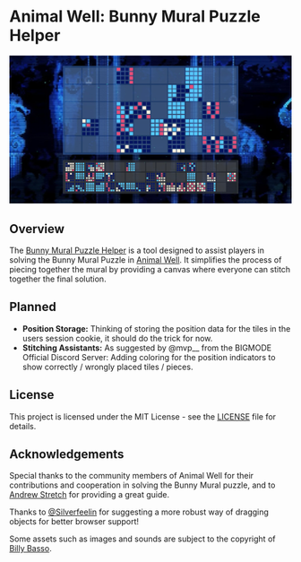 # Animal Well: Bunny Mural Puzzle Helper

![a preview screenshot of the puzzle helper's webpage](assets/opengraph/ogimage.jpg)

## Overview

The [Bunny Mural Puzzle Helper](https://philippgitpush.github.io/bunnymuralhelper/) is a tool designed to assist players in solving the Bunny Mural Puzzle in [Animal Well](https://store.steampowered.com/app/813230/ANIMAL_WELL/). It simplifies the process of piecing together the mural by providing a canvas where everyone can stitch together the final solution.

## Planned

- **Position Storage:** Thinking of storing the position data for the tiles in the users session cookie, it should do the trick for now.
- **Stitching Assistants:** As suggested by @mvp__ from the BIGMODE Official Discord Server: Adding coloring for the position indicators to show correctly / wrongly placed tiles / pieces.

## License

This project is licensed under the MIT License - see the [LICENSE](LICENSE) file for details.

## Acknowledgements

Special thanks to the community members of Animal Well for their contributions and cooperation in solving the Bunny Mural puzzle, and to [Andrew Stretch](https://techraptor.net/gaming/guides/animal-well-bunny-mural-guide) for providing a great guide.

Thanks to [@Silverfeelin](https://github.com/Silverfeelin) for suggesting a more robust way of dragging objects for better browser support!

Some assets such as images and sounds are subject to the copyright of [Billy Basso](https://twitter.com/billy_basso?lang=de).
